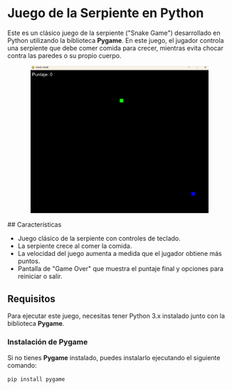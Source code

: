 # Juego de la Serpiente en Python

Este es un clásico juego de la serpiente ("Snake Game") desarrollado en Python utilizando la biblioteca **Pygame**. En este juego, el jugador controla una serpiente que debe comer comida para crecer, mientras evita chocar contra las paredes o su propio cuerpo.

<p align="center">
  <img src="screenshot.png" alt="Snake Game" width="400">
</p>
## Características

- Juego clásico de la serpiente con controles de teclado.
- La serpiente crece al comer la comida.
- La velocidad del juego aumenta a medida que el jugador obtiene más puntos.
- Pantalla de "Game Over" que muestra el puntaje final y opciones para reiniciar o salir.

## Requisitos

Para ejecutar este juego, necesitas tener Python 3.x instalado junto con la biblioteca **Pygame**.

### Instalación de Pygame

Si no tienes **Pygame** instalado, puedes instalarlo ejecutando el siguiente comando:

```bash
pip install pygame
